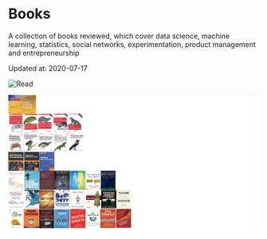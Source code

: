 # Books

A collection of books reviewed, which cover data science, machine learning, statistics, social networks, experimentation, product management and entrepreneurship 

Updated at: 2020-07-17

![Read](https://media.giphy.com/media/WoWm8YzFQJg5i/giphy.gif)

![Books](2020-07-17.png)
